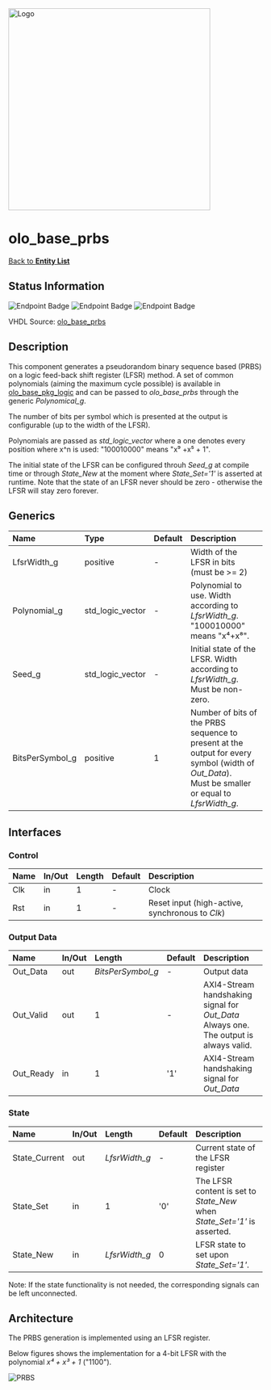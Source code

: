 <img src="../Logo.png" alt="Logo" width="400">

# olo_base_prbs

[Back to **Entity List**](../EntityList.md)

## Status Information

![Endpoint Badge](https://img.shields.io/endpoint?url=https://storage.googleapis.com/open-logic-badges/coverage/olo_base_prbs.json?cacheSeconds=0)
![Endpoint Badge](https://img.shields.io/endpoint?url=https://storage.googleapis.com/open-logic-badges/branches/olo_base_prbs.json?cacheSeconds=0)
![Endpoint Badge](https://img.shields.io/endpoint?url=https://storage.googleapis.com/open-logic-badges/issues/olo_base_prbs.json?cacheSeconds=0)

VHDL Source: [olo_base_prbs](../../src/base/vhdl/olo_base_prbs.vhd)

## Description

This component generates a pseudorandom binary sequence based (PRBS) on a logic feed-back shift register (LFSR) method.
A set of common polynomials (aiming the maximum cycle possible) is available in
[olo_base_pkg_logic](./olo_base_pkg_logic.md) and can be passed to _olo_base_prbs_ through the generic _Polynomical_g_.

The number of bits per symbol which is presented at the output is configurable (up to the width of the LFSR).

Polynomials are passed as _std_logic_vector_ where a one denotes every position where x^n is used: "100010000" means
"x⁹ +x⁵ + 1".

The initial state of the LFSR can be configured throuh _Seed_g_ at compile time or through _State_New_ at the moment
where _State_Set='1'_ is asserted at runtime. Note that the state of an LFSR never should be zero - otherwise the LFSR
will stay zero forever.

## Generics

| Name            | Type             | Default | Description                                                  |
| :-------------- | :--------------- | ------- | :----------------------------------------------------------- |
| LfsrWidth_g     | positive         | -       | Width of the LFSR in bits (must be >= 2)                     |
| Polynomial_g    | std_logic_vector | -       | Polynomial to use. Width according to _LfsrWidth_g_.<br />"100010000" means "x⁴+x⁸". |
| Seed_g          | std_logic_vector | -       | Initial state of the LFSR. Width according to _LfsrWidth_g_. Must be non-zero. |
| BitsPerSymbol_g | positive         | 1       | Number of bits of the PRBS sequence to present at the output for every symbol (width of _Out_Data_). <br />Must be smaller or equal to _LfsrWidth_g_. |

## Interfaces

### Control

| Name | In/Out | Length | Default | Description                                     |
| :--- | :----- | :----- | ------- | :---------------------------------------------- |
| Clk  | in     | 1      | -       | Clock                                           |
| Rst  | in     | 1      | -       | Reset input (high-active, synchronous to _Clk_) |

### Output Data

| Name      | In/Out | Length            | Default | Description                                                  |
| :-------- | :----- | :---------------- | ------- | :----------------------------------------------------------- |
| Out_Data  | out    | _BitsPerSymbol_g_ | -       | Output data                                                  |
| Out_Valid | out    | 1                 | -       | AXI4-Stream handshaking signal for _Out_Data_<br />Always one. The output is always valid. |
| Out_Ready | in     | 1                 | '1'     | AXI4-Stream handshaking signal for _Out_Data_<br />          |

### State

| Name          | In/Out | Length        | Default | Description                                                  |
| :------------ | :----- | :------------ | ------- | :----------------------------------------------------------- |
| State_Current | out    | _LfsrWidth_g_ | -       | Current state of the LFSR register                           |
| State_Set     | in     | 1             | '0'     | The LFSR content is set to _State_New_ when _State_Set='1'_ is asserted. |
| State_New     | in     | _LfsrWidth_g_ | 0       | LFSR state to set upon _State_Set='1'_.                      |

Note: If the state functionality is not needed, the corresponding signals can be left unconnected.

## Architecture

The PRBS generation is implemented using an LFSR register.

Below figures shows the implementation for a 4-bit LFSR with the polynomial _x⁴ + x³ + 1_ ("1100").

![PRBS](./misc/prbs.png)

